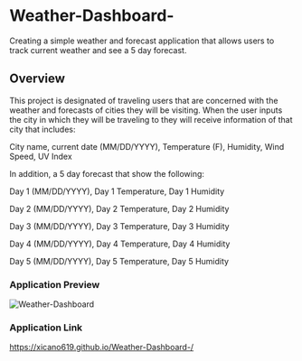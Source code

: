 # Weather-Dashboard-
Creating a simple weather and forecast application that allows users to track current weather and see a 5 day forecast. 
## Overview
This project is designated of traveling users that are concerned with the weather and forecasts of cities they will be visiting. 
When the user inputs the city in which they will be traveling to they will receive information of that city that includes:

City name, current date (MM/DD/YYYY),
Temperature (F),
Humidity,
Wind Speed,
UV Index

In addition, a 5 day forecast that show the following:

Day 1 (MM/DD/YYYY),
Day 1 Temperature,
Day 1 Humidity

Day 2 (MM/DD/YYYY),
Day 2 Temperature,
Day 2 Humidity

Day 3 (MM/DD/YYYY),
Day 3 Temperature,
Day 3 Humidity

Day 4 (MM/DD/YYYY),
Day 4 Temperature,
Day 4 Humidity

Day 5 (MM/DD/YYYY),
Day 5 Temperature,
Day 5 Humidity

### Application Preview

 ![Weather-Dashboard](./.png)


### Application Link
https://xicano619.github.io/Weather-Dashboard-/



